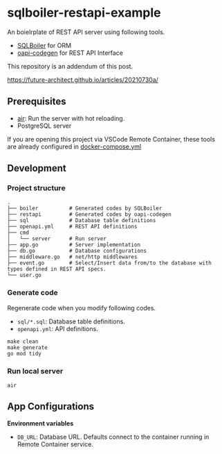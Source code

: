 # sqlboiler-restapi-example

An boielrplate of REST API server using following tools.

- [SQLBoiler](https://github.com/volatiletech/sqlboiler) for ORM
- [oapi-codegen](https://github.com/deepmap/oapi-codegen) for REST API Interface 

This repository is an addendum of this post.

https://future-architect.github.io/articles/20210730a/


## Prerequisites

- [air](https://github.com/cosmtrek/air): Run the server with hot reloading.
- PostgreSQL server

If you are opening this project via VSCode Remote Container, these tools are already configured in [docker-compose.yml](.devcontainer/docker-compose.yml)

## Development

### Project structure

```
.
├── boiler          # Generated codes by SQLBoiler
├── restapi         # Generated codes by oapi-codegen
├── sql             # Database table definitions
├── openapi.yml     # REST API definitions
├── cmd
│   └── server      # Run server
├── app.go          # Server implementation
├── db.go           # Database configurations
├── middleware.go   # net/http middlewares
├── event.go        # Select/Insert data from/to the database with types defined in REST API specs.
└── user.go
```


### Generate code

Regenerate code when you modify following codes.

- `sql/*.sql`: Database table definitions.
- `openapi.yml`: API definitions.

```
make clean
make generate
go mod tidy
```

### Run local server

```
air
```

## App Configurations

**Environment variables**

- `DB_URL`: Database URL. Defaults connect to the container running in Remote Container service.
